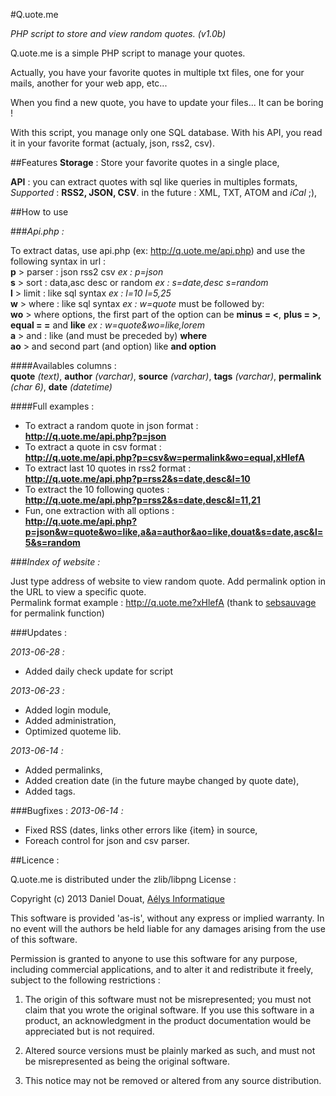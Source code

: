 #Q.uote.me

*PHP script to store and view random quotes. (v1.0b)*

Q.uote.me is a simple PHP script to manage your quotes.

Actually, you have your favorite quotes in multiple txt files, one for your mails, another for your web app, etc...

When you find a new quote, you have to update your files... It can be boring !

With this script, you manage only one SQL database. With his API, you read it in your favorite format (actualy, json, rss2, csv).

##Features
**Storage** : Store your favorite quotes in a single place,  

**API** : you can extract quotes with sql like queries in multiples formats,  
_Supported_ : **RSS2, JSON, CSV**. in the future : XML, TXT, ATOM and _iCal_ ;),  

##How to use

###_Api.php :_

To extract datas, use api.php (ex: http://q.uote.me/api.php) and use the following syntax in url :  
**p** > parser : json rss2 csv _ex : p=json_  
**s** > sort : data,asc desc or random _ex : s=date,desc s=random_  
**l** > limit : like sql syntax _ex : l=10 l=5,25_  
**w** > where : like sql syntax _ex : w=quote_ must be followed by:  
**wo** > where options, the first part of the option can be **minus = <**, **plus = >**, **equal = =** and **like** _ex : w=quote&wo=like,lorem_  
**a** > and : like (and must be preceded by) **where**  
**ao** > and second part (and option) like **and option**

####Availables columns :  
**quote** _(text)_, **author** _(varchar)_, **source** _(varchar)_, **tags** _(varchar)_, **permalink** _(char 6)_, **date** _(datetime)_

####Full examples :  

- To extract a random quote in json format :  
**http://q.uote.me/api.php?p=json**
- To extract a quote in csv format :  
**http://q.uote.me/api.php?p=csv&w=permalink&wo=equal,xHlefA**
- To extract last 10 quotes in rss2 format :  
**http://q.uote.me/api.php?p=rss2&s=date,desc&l=10**
- To extract the 10 following quotes :  
**http://q.uote.me/api.php?p=rss2&s=date,desc&l=11,21**
- Fun, one extraction with all options :  
**http://q.uote.me/api.php?p=json&w=quote&wo=like,a&a=author&ao=like,douat&s=date,asc&l=5&s=random**

###_Index of website :_

Just type address of website to view random quote. Add permalink option in the URL to view a specific quote.  
Permalink format example : http://q.uote.me?xHlefA (thank to [sebsauvage](https://github.com/sebsauvage/Shaarli) for permalink function)

###Updates :

_2013-06-28 :_  
- Added daily check update for script

_2013-06-23 :_  
- Added login module,
- Added administration,
- Optimized quoteme lib.  

_2013-06-14 :_
- Added permalinks,
- Added creation date (in the future maybe changed by quote date),
- Added tags.

###Bugfixes :
_2013-06-14 :_
- Fixed RSS (dates, links other errors like {item} in source,
- Foreach control for json and csv parser.

##Licence :

Q.uote.me is distributed under the zlib/libpng License :

Copyright (c) 2013 Daniel Douat, [Aélys Informatique](http://aelys-info.fr)

This software is provided 'as-is', without any express or implied warranty. In no event will the authors be held liable for any damages arising from the use of this software.  

Permission is granted to anyone to use this software for any purpose, including commercial applications, and to alter it and redistribute it freely, subject to the following restrictions :  

1. The origin of this software must not be misrepresented; you must not claim that you wrote the original software. If you use this software in a product, an acknowledgment in the product documentation would be appreciated but is not required.  

2. Altered source versions must be plainly marked as such, and must not be misrepresented as being the original software.  

3. This notice may not be removed or altered from any source distribution.  


